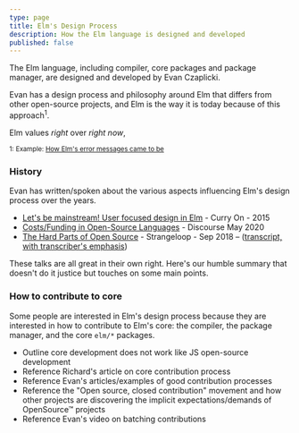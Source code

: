 ```yaml
---
type: page
title: Elm's Design Process
description: How the Elm language is designed and developed
published: false
---
```



The Elm language, including compiler, core packages and package manager, are designed and developed by Evan Czaplicki.

Evan has a design process and philosophy around Elm that differs from other open-source projects, and Elm is the way it is today because of this approach<sup>1</sup>.

Elm values _right_ over _right now_,



 <sup>1: Example: [How Elm's error messages came to be](TODO)</sup>


### History

Evan has written/spoken about the various aspects influencing Elm's design process over the years.

- [Let's be mainstream! User focused design in Elm](https://www.youtube.com/watch?v=oYk8CKH7OhE) - Curry On - 2015
- [Costs/Funding in Open-Source Languages](https://discourse.elm-lang.org/t/costs-funding-in-open-source-languages/5722) - Discourse May 2020
- [The Hard Parts of Open Source](https://www.youtube.com/watch?v=o_4EX4dPppA) - Strangeloop - Sep 2018 – ([transcript, with transcriber's emphasis](https://devonzuegel.com/post/the-hard-parts-of-open-source-by-evan-czaplicki))


These talks are all great in their own right. Here's our humble summary that doesn't do it justice but touches on some main points.


### How to contribute to core

Some people are interested in Elm's design process because they are interested in how to contribute to Elm's core: the compiler, the package manager, and the core `elm/*` packages.


- Outline core development does not work like JS open-source development
- Reference Richard's article on core contribution process
- Reference Evan's articles/examples of good contribution processes
- Reference the "Open source, closed contribution" movement and how other projects are discovering the implicit expectations/demands of OpenSource™ projects
- Reference Evan's video on batching contributions
